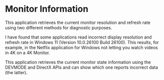 # Monitor Information
This application retrieves the current monitor resolution and refresh rate using two different methods for diagnostic purposes.

I have found that some applications read incorrect display resolution and refresh rate in Windows 11 (Version	10.0.26100 Build 26100).
This results, for example, in the Netflix application for Windows not letting you watch videos in 4K on a 4K Monitor.

This application retrieves the current monitor state information using the DEVMODE and DirectX APIs and can show which one reports incorrect data (the latter).
